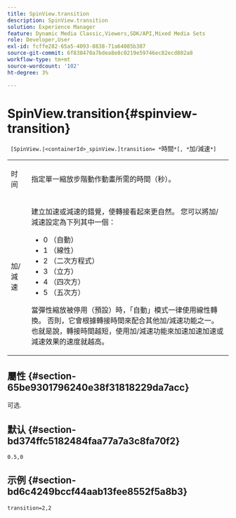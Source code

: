 ```yaml
---
title: SpinView.transition
description: SpinView.transition
solution: Experience Manager
feature: Dynamic Media Classic,Viewers,SDK/API,Mixed Media Sets
role: Developer,User
exl-id: fcffe282-65a5-4093-8838-71a64085b387
source-git-commit: 6f838470a7bdea8e8c0219e59746ec82ecd802a8
workflow-type: tm+mt
source-wordcount: '102'
ht-degree: 3%

---
```


# SpinView.transition{#spinview-transition}

` [SpinView.|<containerId>_spinView.]transition= *`時間`*[, *`加/減速`*]`

<table id="table_5B8094216AE94DC59671E06DB941A366"> 
 <tbody> 
  <tr> 
   <td colname="col1"> <p> <span class="codeph"><span class="varname"> 时间</span></span> </p> </td> 
   <td colname="col2"> <p> 指定單一縮放步階動作動畫所需的時間（秒）。 </p> </td> 
  </tr> 
  <tr> 
   <td colname="col1"> <p> <span class="codeph"><span class="varname"> 加/減速</span></span> </p> </td> 
   <td colname="col2"> <p> 建立加速或減速的錯覺，使轉接看起來更自然。 您可以將加/減速設定為下列其中一個： </p> <p> 
     <ul id="ul_7B9694978D96449AB986AED1CF7F649D"> 
      <li id="li_904CEC8AD5834139A5585EE70ACE9C80">0 （自動） </li> 
      <li id="li_471D4CD39C10415497B1714B0AD961B9"> 1 （線性） </li> 
      <li id="li_7A0F9F1186604E75BAA19626A844236A"> 2 （二次方程式） </li> 
      <li id="li_B8D4C40D795642AB835925582B707158"> 3 （立方） </li> 
      <li id="li_2B9F7324BB89455C89C1CAE1BD5BBB65"> 4 （四次方） </li> 
      <li id="li_B94A553B6E844247BE88ECA0A8CEB811"> 5 （五次方） </li> 
     </ul> </p> <p>當彈性縮放被停用（預設）時，「自動」模式一律使用線性轉換。 否則，它會根據轉接時間來配合其他加/減速功能之一。 也就是說，轉接時間越短，使用加/減速功能來加速加速加速或減速效果的速度就越高。 </p> </td> 
  </tr> 
 </tbody> 
</table>

## 屬性 {#section-65be9301796240e38f31818229da7acc}

可选.

## 默认 {#section-bd374ffc5182484faa77a7a3c8fa70f2}

`0.5,0`

## 示例 {#section-bd6c4249bccf44aab13fee8552f5a8b3}

`transition=2,2`
